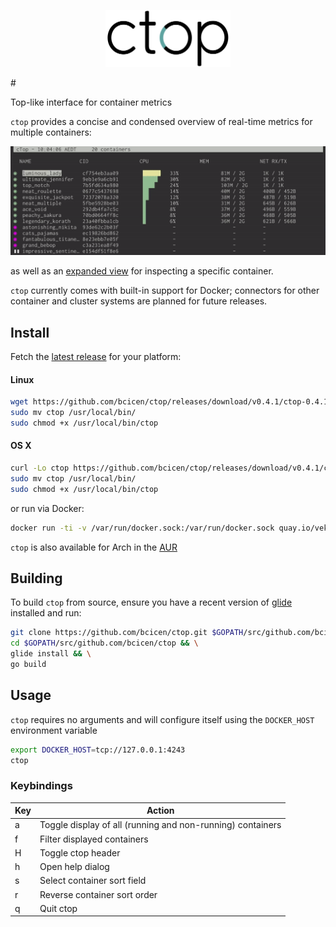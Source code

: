 <p align="center"><img width="200px" src="/_docs/img/logo.png" alt="ctop"/></p>
#

Top-like interface for container metrics

`ctop` provides a concise and condensed overview of real-time metrics for multiple containers:
<p align="center"><img src="_docs/img/grid.gif" alt="ctop"/></p>

as well as an [expanded view][expanded_view] for inspecting a specific container.

`ctop` currently comes with built-in support for Docker; connectors for other container and cluster systems are planned for future releases.

## Install

Fetch the [latest release](https://github.com/bcicen/ctop/releases) for your platform:

#### Linux

```bash
wget https://github.com/bcicen/ctop/releases/download/v0.4.1/ctop-0.4.1-linux-amd64 -O ctop
sudo mv ctop /usr/local/bin/
sudo chmod +x /usr/local/bin/ctop
```

#### OS X

```bash
curl -Lo ctop https://github.com/bcicen/ctop/releases/download/v0.4.1/ctop-0.4.1-darwin-amd64
sudo mv ctop /usr/local/bin/
sudo chmod +x /usr/local/bin/ctop
```

or run via Docker:
```bash
docker run -ti -v /var/run/docker.sock:/var/run/docker.sock quay.io/vektorlab/ctop:latest
```

`ctop` is also available for Arch in the [AUR](https://aur.archlinux.org/packages/ctop/)

## Building

To build `ctop` from source, ensure you have a recent version of [glide](http://glide.sh/) installed and run:

```bash
git clone https://github.com/bcicen/ctop.git $GOPATH/src/github.com/bcicen/ctop && \
cd $GOPATH/src/github.com/bcicen/ctop && \
glide install && \
go build
```

## Usage

`ctop` requires no arguments and will configure itself using the `DOCKER_HOST` environment variable
```bash
export DOCKER_HOST=tcp://127.0.0.1:4243
ctop
```

### Keybindings

Key | Action
--- | ---
a | Toggle display of all (running and non-running) containers
f | Filter displayed containers
H | Toggle ctop header
h | Open help dialog
s | Select container sort field
r | Reverse container sort order
q | Quit ctop

[expanded_view]: _docs/expanded.md
